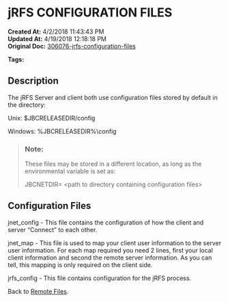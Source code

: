 # jRFS CONFIGURATION FILES

**Created At:** 4/2/2018 11:43:43 PM  
**Updated At:** 4/19/2018 12:18:18 PM  
**Original Doc:** [306076-jrfs-configuration-files](https://docs.jbase.com/44204-remote-files/306076-jrfs-configuration-files)  

**Tags:**
<badge text='remote files' vertical='middle' />
<badge text='jrfs' vertical='middle' />

## Description 

The jRFS Server and client both use configuration files stored by default in the directory:

Unix: $JBCRELEASEDIR/config

Windows: %JBCRELEASEDIR%\config


> ### Note:
> 
> These files may be stored in a different location, as long as the environmental variable is set as:
> 
> JBCNETDIR= &lt;path to directory containing configuration files&gt;


## 


## Configuration Files

jnet\_config - This file contains the configuration of how the client and server “Connect” to each other.

jnet\_map - This file is used to map your client user information to the server user information. For each map required you need 2 lines, first your local client information and second the remote server information. As you can tell, this mapping is only required on the client side.

jrfs\_config - This file contains configuration for the jRFS process.





Back to [Remote Files](./../jbase-remote-file-service-%28jrfs%29).
